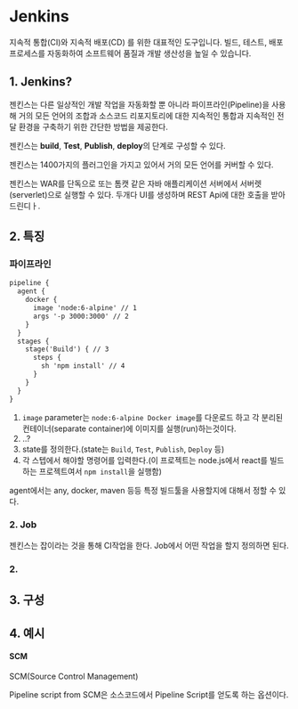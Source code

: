 # Jenkins

지속적 통합(CI)와 지속적 배포(CD) 를 위한 대표적인 도구입니다. 빌드, 테스트, 배포 프로세스를 자동화하여 소프트웨어 품질과 개발 생산성을 높일 수 있습니다.

## 1. Jenkins?

젠킨스는 다른 일상적인 개발 작업을 자동화할 뿐 아니라 파이프라인(Pipeline)을 사용해 거의 모든 언어의 조합과 소스코드 리포지토리에 대한 지속적인 통합과 지속적인 전달 환경을 구축하기 위한 간단한 방법을 제공한다.

젠킨스는 **build**, **Test**, **Publish**, **deploy**의 단계로 구성할 수 있다.

젠킨스는 1400가지의 플러그인을 가지고 있어서 거의 모든 언어를 커버할 수 있다.

젠킨스는 WAR를 단독으로 또는 톰캣 같은 자바 애플리케이션 서버에서 서버렛(serverlet)으로 실행할 수 있다. 두개다 UI를 생성하며 REST Api에 대한 호출을 받아드린디ㅏ.



## 2. 특징

### 파이프라인

```markdown
pipeline {
  agent {
    docker {
      image 'node:6-alpine' // 1
      args '-p 3000:3000' // 2
    }
  }
  stages {
    stage('Build') { // 3
      steps {
        sh 'npm install' // 4
      }
    }
  }
}
```

1. `image` parameter는 `node:6-alpine Docker image`를 다운로드 하고 각 분리된 컨테이너(separate container)에 이미지를 실행(run)하는것이다.
2. ..?
3. state를 정의한다.(state는 `Build`, `Test`, `Publish`, `Deploy` 등)
4. 각 스텝에서 해야할 명령어를 입력한다.(이 프로젝트는 node.js에서 react를 빌드하는 프로젝트여서 `npm install`을 실행함)

agent에서는 any, docker, maven 등등 특정 빌드툴을 사용할지에 대해서 정할 수 있다.


### 2. Job

젠킨스는 잡이라는 것을 통해 CI작업을 한다. Job에서 어떤 작업을 할지 정의하면 된다.


### 2. 

## 3. 구성

## 4. 예시

#### SCM

SCM(Source Control Management)

Pipeline script from SCM은 소스코드에서 Pipeline Script를 얻도록 하는 옵션이다.